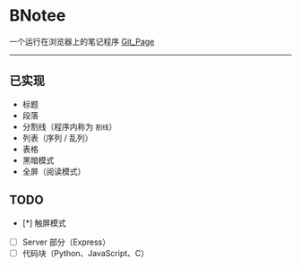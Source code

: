 # BNotee

一个运行在浏览器上的笔记程序 [Git_Page](https://bhznjns.github.io/BNotee/dist/)

* * *

## 已实现

- 标题
- 段落
- 分割线（程序内称为 `割线`）
- 列表（序列 / 乱列）
- 表格
- 黑暗模式
- 全屏（阅读模式）

## TODO

- [*] 触屏模式
- [ ] Server 部分（Express）
- [ ] 代码块（Python、JavaScript、C）
